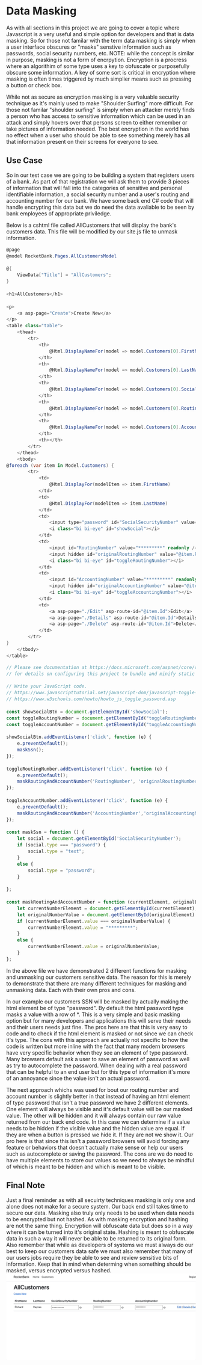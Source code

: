 # Data Masking
As with all sections in this project we are going to cover a topic where Javascript is a very useful and simple option for developers and that is data masking. So for those not familar with the term data masking is simply when a user interface obscures or "masks" senstive information such as passwords, social security numbers, etc. NOTE: while the concept is similar in purpose, masking is not a form of encrpytion. Encryption is a procress where an algorithim of some type uses a key to obfuscate or purposefully obscure some information. A key of some sort is critical in encryption where masking is often times triggered by much simplier means such as pressing a button or check box. 

While not as secure as encryption masking is a very valuable security technique as it's mainly used to make "Shoulder Surfing" more difficult. For those not familar "shoulder surfing" is simply when an attacker merely finds a person who has access to sensitive information which can be used in an attack and simply hovers over that persons screen to either remember or take pictures of information needed. The best encryption in the world has no effect when a user who should be able to see something merely has all that information present on their screens for everyone to see. 

## Use Case
So in our test case we are going to be building a system that registers users of a bank. As part of that registration we will ask them to provide 3 pieces of information that will fall into the categories of sensitive and personal identifiable information, a social security number and a user's routing and accounting number for our bank. We have some back end C# code that will handle encrypting this data but we do need the data avaliable to be seen by bank employees of appropriate priviledge. 

Below is a cshtml file called AllCustomers that will display the bank's customers data. This file will be modified by our site.js file to unmask information.
```C#
@page
@model RocketBank.Pages.AllCustomersModel

@{
    ViewData["Title"] = "AllCustomers";
}

<h1>AllCustomers</h1>

<p>
    <a asp-page="Create">Create New</a>
</p>
<table class="table">
    <thead>
        <tr>
            <th>
                @Html.DisplayNameFor(model => model.Customers[0].FirstName)
            </th>
            <th>
                @Html.DisplayNameFor(model => model.Customers[0].LastName)
            </th>
            <th>
                @Html.DisplayNameFor(model => model.Customers[0].SocialSecurityNumber)
            </th>
            <th>
                @Html.DisplayNameFor(model => model.Customers[0].RoutingNumber)
            </th>
            <th>
                @Html.DisplayNameFor(model => model.Customers[0].AccountingNumber)
            </th>
            <th></th>
        </tr>
    </thead>
    <tbody>
@foreach (var item in Model.Customers) {
        <tr>
            <td>
                @Html.DisplayFor(modelItem => item.FirstName)
            </td>
            <td>
                @Html.DisplayFor(modelItem => item.LastName)
            </td>
            <td>
                <input type="password" id="SocialSecurityNumber" value="@item.SocialSecurityNumber" autocomplete="none" readonly />
                <i class="bi bi-eye" id="showSocial"></i>
            </td>
            <td>
                <input id="RoutingNumber" value="*********" readonly />
                <input hidden id="originalRoutingNumber" value="@item.RoutingNumber" readonly />
                <i class="bi bi-eye" id="toggleRoutingNumber"></i>
            </td>
            <td>
                <input id="AccountingNumber" value="*********" readonly />
                <input hidden id="originalAccountingNumber" value="@item.AccountingNumber" readonly />
                <i class="bi bi-eye" id="toggleAccountingNumber"></i>
            </td>
            <td>
                <a asp-page="./Edit" asp-route-id="@item.Id">Edit</a> |
                <a asp-page="./Details" asp-route-id="@item.Id">Details</a> |
                <a asp-page="./Delete" asp-route-id="@item.Id">Delete</a>
            </td>
        </tr>
}
    </tbody>
</table>

```

```Javascript
// Please see documentation at https://docs.microsoft.com/aspnet/core/client-side/bundling-and-minification
// for details on configuring this project to bundle and minify static web assets.

// Write your JavaScript code.
// https://www.javascripttutorial.net/javascript-dom/javascript-toggle-password-visibility/
// https://www.w3schools.com/howto/howto_js_toggle_password.asp

const showSocialBtn = document.getElementById('showSocial');
const toggleRoutingNumber = document.getElementById("toggleRoutingNumber");
const toggleAccountNumber = document.getElementById("toggleAccountingNumber");

showSocialBtn.addEventListener('click', function (e) {
    e.preventDefault();
    maskSsn();
});

toggleRoutingNumber.addEventListener('click', function (e) {
    e.preventDefault();
    maskRoutingAndAccountNumber('RoutingNumber', 'originalRoutingNumber');
});

toggleAccountNumber.addEventListener('click', function (e) {
    e.preventDefault();
    maskRoutingAndAccountNumber('AccountingNumber','originalAccountingNumber')
});

const maskSsn = function () {
    let social = document.getElementById('SocialSecurityNumber');
    if (social.type === "password") {
        social.type = "text";
    }
    else {
        social.type = "password";
    }

};

const maskRoutingAndAccountNumber = function (currentElement, originalElement) {
    let currentNumberElement = document.getElementById(currentElement);
    let originalNumberValue = document.getElementById(originalElement).value;
    if (currentNumberElement.value === originalNumberValue) {
        currentNumberElement.value = "*********";
    }
    else {
        currentNumberElement.value = originalNumberValue;
    }
};
```
In the above file we have demonstrated 2 different functions for masking and unmasking our customers sensitive data. The reason for this is merely to demonstrate that there are many different techniques for masking and unmasking data. Each with their own pros and cons.

In our example our customers SSN will be masked by actually making the html element be of type "password". By default the html password type masks a value with a row of *. This is a very simple and basic masking option but for many developers and applications this will serve their needs and their users needs just fine. The pros here are that this is very easy to code and to check if the html element is masked or not since we can check it's type. The cons with this approach are actually not specific to how the code is written but more inline with the fact that many modern browsers have very specific behavior when they see an element of type password. Many browsers default ask a user to save an element of password as well as try to autocomplete the password. When dealing with a real password that can be helpful to an end user but for this type of information it's more of an annoyance since the value isn't an actual password. 

The next approach whichs was used for bout our routing number and account number is slightly better in that instead of having an html element of type password that isn't a true password we have 2 different elements. One element will always be visible and it's default value will be our masked value. The other will be hidden and it will always contain our raw value returned from our back end code. In this case we can determine if a value needs to be hidden if the visible value and the hidden value are equal. If they are when a button is pressed we hide it. If they are not we show it. Our pro here is that since this isn't a password browsers will avoid forcing any feature or behaviors that doesn't actually make sense or help our users such as autocomplete or saving the password. The cons are we do need to have multiple elements to store our values so we need to always be mindful of which is meant to be hidden and which is meant to be visible.

## Final Note
Just a final reminder as with all secuirty techniques masking is only one and alone does not make for a secure system. Our back end still takes time to secure our data. Masking also truly only needs to be used when data needs to be encrypted but not hashed. As with masking encryption and hashing are not the same thing. Encryption will obfuscate data but does so in a way where it can be turned into it's original state. Hashing is meant to obfuscate data in such a way it will never be able to be returned to its original form. Also remember that while as developers of systems we must always do our best to keep our customers data safe we must also remember that many of our users jobs require they be able to see and review sensitive bits of information. Keep that in mind when determing when something should be masked, versus encrypted versus hashed. 
![MaskingandUnmasking](RocketBank/Images/AllCustomers_DataMasking.gif)